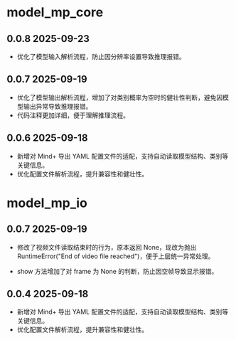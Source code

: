 # model_mp_core

## 0.0.8     2025-09-23


- 优化了模型输入解析流程，防止因分辨率设置导致推理报错。


## 0.0.7     2025-09-19


- 优化了模型输出解析流程，增加了对类别概率为空时的健壮性判断，避免因模型输出异常导致推理报错。
- 代码注释更加详细，便于理解推理流程。

## 0.0.6     2025-09-18

- 新增对 Mind+ 导出 YAML 配置文件的适配，支持自动读取模型结构、类别等关键信息。
- 优化配置文件解析流程，提升兼容性和健壮性。


# model_mp_io

## 0.0.7    2025-09-19

- 修改了视频文件读取结束时的行为，原本返回 None，现改为抛出 RuntimeError("End of video file reached")，便于上层统一异常处理。

- show 方法增加了对 frame 为 None 的判断，防止因空帧导致显示报错。

## 0.0.4    2025-09-18

- 新增对 Mind+ 导出 YAML 配置文件的适配，支持自动读取模型结构、类别等关键信息。
- 优化配置文件解析流程，提升兼容性和健壮性。